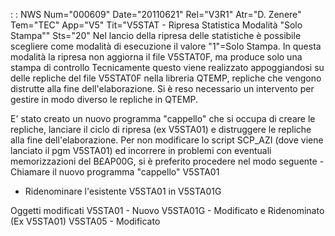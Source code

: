  :  : NWS Num="000609" Date="20110621" Rel="V3R1" Atr="D. Zenere" Tem="TEC" App="V5" Tit="V5STAT - Ripresa Statistica Modalità "Solo Stampa"" Sts="20"
Nel lancio della ripresa delle statistiche è possibile scegliere come modalità di esecuzione il valore "1"=Solo Stampa.
In questa modalità la ripresa non aggiorna il file V5STAT0F, ma produce solo una stampa di controllo
Tecnicamente questo viene realizzato appoggiandosi su delle repliche del file V5STAT0F nella libreria QTEMP, repliche che vengono distrutte alla fine dell'elaborazione.
Si è reso necessario un intervento per gestire in modo diverso le repliche in QTEMP.

E' stato creato un nuovo programma "cappello" che si occupa di creare le repliche, lanciare il ciclo
di ripresa (ex V5STA01) e distruggere le repliche alla fine dell'elaborazione.
Per non modificare lo script SCP_AZI (dove viene lanciato il pgm V5STA01) ed incorrere in problemi
con eventuali memorizzazioni del B£AP00G, si è preferito procedere nel modo seguente - Chiamare il nuovo programma "cappello" V5STA01
- Ridenominare l'esistente V5STA01 in V5STA01G

Oggetti modificati
V5STA01  - Nuovo
V5STA01G - Modificato e Ridenominato (Ex V5STA01)
V5STA05  - Modificato
